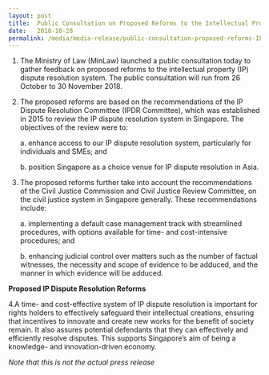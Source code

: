 ```yaml
---
layout: post
title:  Public Consultation on Proposed Reforms to the Intellectual Property Dispute Resolution System
date:   2018-10-28
permalink: /media/media-release/public-consultation-proposed-reforms-IP-dispute-resolution-system
---
```

1. The Ministry of Law (MinLaw) launched a public consultation today to gather feedback on proposed reforms to the intellectual property (IP) dispute resolution system. The public consultation will run from 26 October to 30 November 2018.

2. The proposed reforms are based on the recommendations of the IP Dispute Resolution Committee (IPDR Committee), which was established in 2015 to review the IP dispute resolution system in Singapore. The objectives of the review were to:

   a. enhance access to our IP dispute resolution system, particularly for individuals and SMEs; and

   b. position Singapore as a choice venue for IP dispute resolution in Asia.

3. The proposed reforms further take into account the recommendations of the Civil Justice Commission and Civil Justice Review Committee, on the civil justice system in Singapore generally. These recommendations include:

   a. implementing a default case management track with streamlined procedures, with options available for time- and cost-intensive procedures; and

   b. enhancing judicial control over matters such as the number of factual witnesses, the necessity and scope of evidence to be adduced, and the manner in which evidence will be adduced.

**Proposed IP Dispute Resolution Reforms** 

4.A time- and cost-effective system of IP dispute resolution is important for rights holders to effectively safeguard their intellectual creations, ensuring that incentives to innovate and create new works for the benefit of society remain. It also assures potential defendants that they can effectively and efficiently resolve disputes. This supports Singapore’s aim of being a knowledge- and innovation-driven economy.


*Note that this is not the actual press release*
